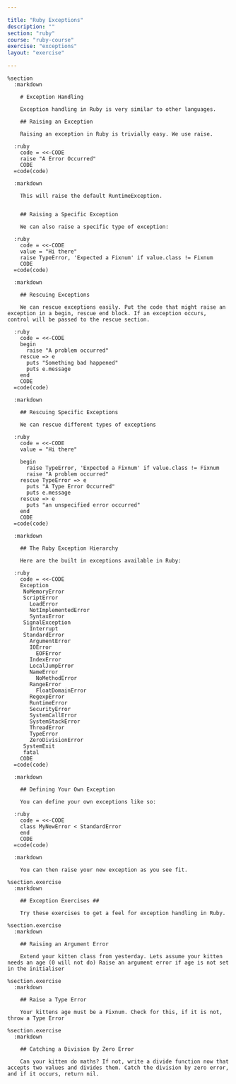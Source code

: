 ```yaml
---

title: "Ruby Exceptions"
description: ""
section: "ruby"
course: "ruby-course"
exercise: "exceptions"
layout: "exercise"

---
```


    %section
      :markdown

        # Exception Handling

        Exception handling in Ruby is very similar to other languages.

        ## Raising an Exception

        Raising an exception in Ruby is trivially easy. We use raise.

      :ruby
        code = <<-CODE
        raise "A Error Occurred"
        CODE
      =code(code)

      :markdown

        This will raise the default RuntimeException.


        ## Raising a Specific Exception

        We can also raise a specific type of exception:

      :ruby
        code = <<-CODE
        value = "Hi there"
        raise TypeError, 'Expected a Fixnum' if value.class != Fixnum
        CODE
      =code(code)

      :markdown

        ## Rescuing Exceptions

        We can rescue exceptions easily. Put the code that might raise an exception in a begin, rescue end block. If an exception occurs, control will be passed to the rescue section.

      :ruby
        code = <<-CODE
        begin
          raise "A problem occurred"
        rescue => e
          puts "Something bad happened"
          puts e.message
        end
        CODE
      =code(code)

      :markdown

        ## Rescuing Specific Exceptions

        We can rescue different types of exceptions

      :ruby
        code = <<-CODE
        value = "Hi there"

        begin
          raise TypeError, 'Expected a Fixnum' if value.class != Fixnum
          raise "A problem occurred"
        rescue TypeError => e
          puts "A Type Error Occurred"
          puts e.message
        rescue => e
          puts "an unspecified error occurred"
        end
        CODE
      =code(code)

      :markdown

        ## The Ruby Exception Hierarchy

        Here are the built in exceptions available in Ruby:

      :ruby
        code = <<-CODE
        Exception
         NoMemoryError
         ScriptError
           LoadError
           NotImplementedError
           SyntaxError
         SignalException
           Interrupt
         StandardError
           ArgumentError
           IOError
             EOFError
           IndexError
           LocalJumpError
           NameError
             NoMethodError
           RangeError
             FloatDomainError
           RegexpError
           RuntimeError
           SecurityError
           SystemCallError
           SystemStackError
           ThreadError
           TypeError
           ZeroDivisionError
         SystemExit
         fatal
        CODE
      =code(code)

      :markdown

        ## Defining Your Own Exception

        You can define your own exceptions like so:

      :ruby
        code = <<-CODE
        class MyNewError < StandardError
        end
        CODE
      =code(code)

      :markdown

        You can then raise your new exception as you see fit.

    %section.exercise
      :markdown

        ## Exception Exercises ##

        Try these exercises to get a feel for exception handling in Ruby.

    %section.exercise
      :markdown

        ## Raising an Argument Error

        Extend your kitten class from yesterday. Lets assume your kitten needs an age (0 will not do) Raise an argument error if age is not set in the initialiser

    %section.exercise
      :markdown

        ## Raise a Type Error

        Your kittens age must be a Fixnum. Check for this, if it is not, throw a Type Error

    %section.exercise
      :markdown

        ## Catching a Division By Zero Error

        Can your kitten do maths? If not, write a divide function now that accepts two values and divides them. Catch the division by zero error, and if it occurs, return nil.
